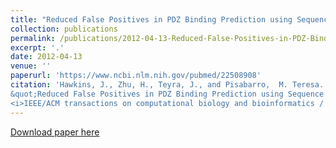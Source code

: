 ```yaml
---
title: "Reduced False Positives in PDZ Binding Prediction using Sequence and Structural Descriptors"
collection: publications
permalink: /publications/2012-04-13-Reduced-False-Positives-in-PDZ-Binding-Prediction
excerpt: '.'
date: 2012-04-13
venue: ''
paperurl: 'https://www.ncbi.nlm.nih.gov/pubmed/22508908'
citation: 'Hawkins, J., Zhu, H., Teyra, J., and Pisabarro,  M. Teresa. (2012).
&quot;Reduced False Positives in PDZ Binding Prediction using Sequence and Structural Descriptors.&quot; 
<i>IEEE/ACM transactions on computational biology and bioinformatics / IEEE, ACM</i>.'
---
```


[Download paper here](https://www.ncbi.nlm.nih.gov/pubmed/22508908)


